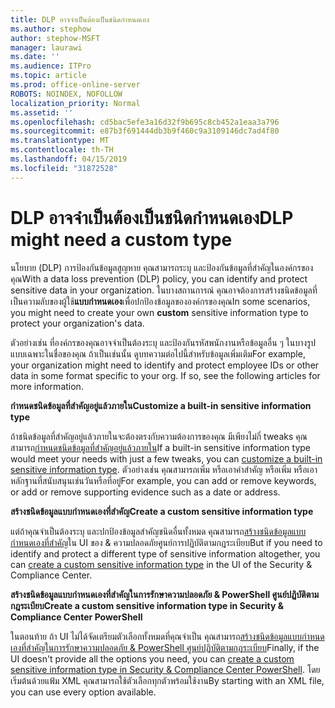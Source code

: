 ```yaml
---
title: DLP อาจจำเป็นต้องเป็นชนิดกำหนดเอง
ms.author: stephow
author: stephow-MSFT
manager: laurawi
ms.date: ''
ms.audience: ITPro
ms.topic: article
ms.prod: office-online-server
ROBOTS: NOINDEX, NOFOLLOW
localization_priority: Normal
ms.assetid: ''
ms.openlocfilehash: cd5bac5efe3a16d32f9b695c8cb452a1eaa3a796
ms.sourcegitcommit: e87b3f691444db3b9f460c9a3109146dc7ad4f80
ms.translationtype: MT
ms.contentlocale: th-TH
ms.lasthandoff: 04/15/2019
ms.locfileid: "31872528"
---
```

# <a name="dlp-might-need-a-custom-type"></a><span data-ttu-id="bcedb-102">DLP อาจจำเป็นต้องเป็นชนิดกำหนดเอง</span><span class="sxs-lookup"><span data-stu-id="bcedb-102">DLP might need a custom type</span></span>

<span data-ttu-id="bcedb-103">นโยบาย (DLP) การป้องกันข้อมูลสูญหาย คุณสามารถระบุ และป้องกันข้อมูลที่สำคัญในองค์กรของคุณ</span><span class="sxs-lookup"><span data-stu-id="bcedb-103">With a data loss prevention (DLP) policy, you can identify and protect sensitive data in your organization.</span></span> <span data-ttu-id="bcedb-104">ในบางสถานการณ์ คุณอาจต้องการสร้างชนิดข้อมูลที่เป็นความลับของผู้ใช้**แบบกำหนดเอง**เพื่อปกป้องข้อมูลขององค์กรของคุณ</span><span class="sxs-lookup"><span data-stu-id="bcedb-104">In some scenarios, you might need to create your own **custom** sensitive information type to protect your organization's data.</span></span>

<span data-ttu-id="bcedb-105">ตัวอย่างเช่น ที่องค์กรของคุณอาจจำเป็นต้องระบุ และป้องกันรหัสพนักงานหรือข้อมูลอื่น ๆ ในบางรูปแบบเฉพาะในชื่อของคุณ ถ้าเป็นเช่นนั้น ดูบทความต่อไปนี้สำหรับข้อมูลเพิ่มเติม</span><span class="sxs-lookup"><span data-stu-id="bcedb-105">For example, your organization might need to identify and protect employee IDs or other data in some format specific to your org. If so, see the following articles for more information.</span></span> 
  
 <span data-ttu-id="bcedb-106">**กำหนดชนิดข้อมูลที่สำคัญอยู่แล้วภายใน**</span><span class="sxs-lookup"><span data-stu-id="bcedb-106">**Customize a built-in sensitive information type**</span></span>
  
<span data-ttu-id="bcedb-107">ถ้าชนิดข้อมูลที่สำคัญอยู่แล้วภายในจะต้องตรงกับความต้องการของคุณ มีเพียงไม่กี่ tweaks คุณสามารถ[กำหนดชนิดข้อมูลที่สำคัญอยู่แล้วภายใน](https://docs.microsoft.com/en-us/office365/securitycompliance/customize-a-built-in-sensitive-information-type)</span><span class="sxs-lookup"><span data-stu-id="bcedb-107">If a built-in sensitive information type would meet your needs with just a few tweaks, you can [customize a built-in sensitive information type](https://docs.microsoft.com/en-us/office365/securitycompliance/customize-a-built-in-sensitive-information-type).</span></span> <span data-ttu-id="bcedb-108">ตัวอย่างเช่น คุณสามารถเพิ่ม หรือเอาคำสำคัญ หรือเพิ่ม หรือเอาหลักฐานที่สนับสนุนเช่นวันหรือที่อยู่</span><span class="sxs-lookup"><span data-stu-id="bcedb-108">For example, you can add or remove keywords, or add or remove supporting evidence such as a date or address.</span></span>
  
 <span data-ttu-id="bcedb-109">**สร้างชนิดข้อมูลแบบกำหนดเองที่สำคัญ**</span><span class="sxs-lookup"><span data-stu-id="bcedb-109">**Create a custom sensitive information type**</span></span>
  
<span data-ttu-id="bcedb-110">แต่ถ้าคุณจำเป็นต้องระบุ และปกป้องข้อมูลสำคัญชนิดอื่นทั้งหมด คุณสามารถ[สร้างชนิดข้อมูลแบบกำหนดเองที่สำคัญ](https://docs.microsoft.com/en-us/office365/securitycompliance/create-a-custom-sensitive-information-type)ใน UI ของ & ความปลอดภัยศูนย์การปฏิบัติตามกฎระเบียบ</span><span class="sxs-lookup"><span data-stu-id="bcedb-110">But if you need to identify and protect a different type of sensitive information altogether, you can [create a custom sensitive information type](https://docs.microsoft.com/en-us/office365/securitycompliance/create-a-custom-sensitive-information-type) in the UI of the Security & Compliance Center.</span></span> 
  
<span data-ttu-id="bcedb-111">**สร้างชนิดข้อมูลแบบกำหนดเองที่สำคัญในการรักษาความปลอดภัย & PowerShell ศูนย์ปฏิบัติตามกฎระเบียบ**</span><span class="sxs-lookup"><span data-stu-id="bcedb-111">**Create a custom sensitive information type in Security & Compliance Center PowerShell**</span></span>

<span data-ttu-id="bcedb-112">ในตอนท้าย ถ้า UI ไม่ได้จัดเตรียมตัวเลือกทั้งหมดที่คุณจำเป็น คุณสามารถ[สร้างชนิดข้อมูลแบบกำหนดเองที่สำคัญในการรักษาความปลอดภัย & PowerShell ศูนย์ปฏิบัติตามกฎระเบียบ](https://docs.microsoft.com/en-us/office365/securitycompliance/create-a-custom-sensitive-information-type-in-scc-powershell)</span><span class="sxs-lookup"><span data-stu-id="bcedb-112">Finally, if the UI doesn't provide all the options you need, you can [create a custom sensitive information type in Security & Compliance Center PowerShell](https://docs.microsoft.com/en-us/office365/securitycompliance/create-a-custom-sensitive-information-type-in-scc-powershell).</span></span> <span data-ttu-id="bcedb-113">โดยเริ่มต้นด้วยแฟ้ม XML คุณสามารถใช้ตัวเลือกทุกตัวพร้อมใช้งาน</span><span class="sxs-lookup"><span data-stu-id="bcedb-113">By starting with an XML file, you can use every option available.</span></span>

    

